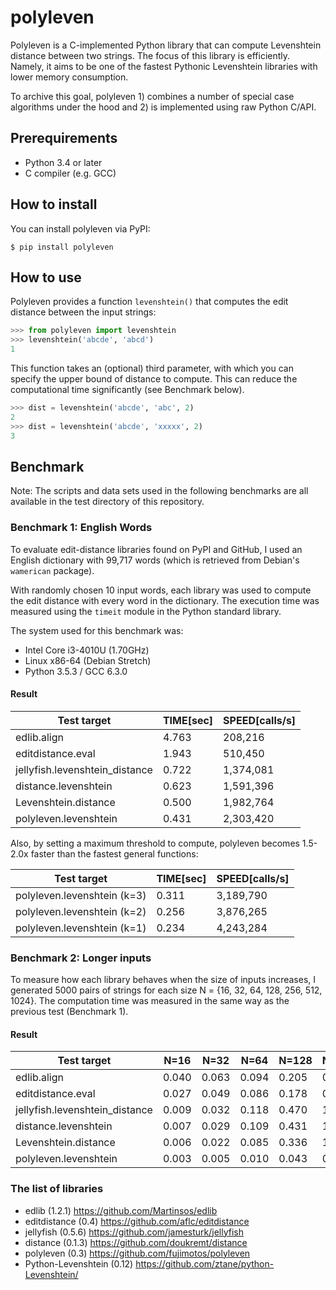 polyleven
=========

Polyleven is a C-implemented Python library that can compute Levenshtein
distance between two strings. The focus of this library is efficiently.
Namely, it aims to be one of the fastest Pythonic Levenshtein libraries
with lower memory consumption.

To archive this goal, polyleven 1) combines a number of special case
algorithms under the hood and 2) is implemented using raw Python C/API.

Prerequirements
---------------

 - Python 3.4 or later
 - C compiler (e.g. GCC)

How to install
--------------

You can install polyleven via PyPI:

    $ pip install polyleven

How to use
----------

Polyleven provides a function `levenshtein()` that computes the edit
distance between the input strings:

```python
>>> from polyleven import levenshtein
>>> levenshtein('abcde', 'abcd')
1
```

This function takes an (optional) third parameter, with which you can
specify the upper bound of distance to compute. This can reduce the
computational time significantly (see Benchmark below).

```python
>>> dist = levenshtein('abcde', 'abc', 2)
2
>>> dist = levenshtein('abcde', 'xxxxx', 2)
3
```

Benchmark
---------

Note: The scripts and data sets used in the following benchmarks are all
available in the test directory of this repository.

### Benchmark 1: English Words

To evaluate edit-distance libraries found on PyPI and GitHub, I used
an English dictionary with 99,717 words (which is retrieved from
Debian's `wamerican` package).

With randomly chosen 10 input words, each library was used to compute
the edit distance with every word in the dictionary. The execution time
was measured using the `timeit` module in the Python standard library.

The system used for this benchmark was:

* Intel Core i3-4010U (1.70GHz)
* Linux x86-64 (Debian Stretch)
* Python 3.5.3 / GCC 6.3.0

#### Result

 Test target                    |  TIME[sec]  |  SPEED[calls/s]
------------------------------- | ----------- | ----------------
edlib.align                     |  4.763      |      208,216
editdistance.eval               |  1.943      |      510,450
jellyfish.levenshtein\_distance |  0.722      |    1,374,081
distance.levenshtein            |  0.623      |    1,591,396
Levenshtein.distance            |  0.500      |    1,982,764
polyleven.levenshtein           |  0.431      |    2,303,420

Also, by setting a maximum threshold to compute, polyleven becomes
1.5-2.0x faster than the fastest general functions:

 Test target                    |  TIME[sec]  |  SPEED[calls/s]
------------------------------- | ----------- | ----------------
polyleven.levenshtein (k=3)     |  0.311      |    3,189,790
polyleven.levenshtein (k=2)     |  0.256      |    3,876,265
polyleven.levenshtein (k=1)     |  0.234      |    4,243,284

### Benchmark 2: Longer inputs

To measure how each library behaves when the size of inputs increases,
I generated 5000 pairs of strings for each size N = {16, 32, 64, 128,
256, 512, 1024}. The computation time was measured in the same way as
the previous test (Benchmark 1).

#### Result

 Test target                    | N=16  | N=32  | N=64  | N=128 | N=256 | N=512 | N=1024
------------------------------- | ----- | ----- | ----- | ----- | ----- | ----- | ------
edlib.align                     | 0.040 | 0.063 | 0.094 | 0.205 | 0.432 | 0.908 |  2.089
editdistance.eval               | 0.027 | 0.049 | 0.086 | 0.178 | 0.336 | 0.740 | 58.139
jellyfish.levenshtein\_distance | 0.009 | 0.032 | 0.118 | 0.470 | 1.874 | 8.877 | 42.848
distance.levenshtein            | 0.007 | 0.029 | 0.109 | 0.431 | 1.726 | 6.950 | 27.998
Levenshtein.distance            | 0.006 | 0.022 | 0.085 | 0.336 | 1.328 | 5.286 | 21.097
polyleven.levenshtein           | 0.003 | 0.005 | 0.010 | 0.043 | 0.149 | 0.550 |  2.109

### The list of libraries

* edlib (1.2.1) https://github.com/Martinsos/edlib
* editdistance (0.4) https://github.com/aflc/editdistance
* jellyfish (0.5.6) https://github.com/jamesturk/jellyfish
* distance (0.1.3) https://github.com/doukremt/distance
* polyleven (0.3) https://github.com/fujimotos/polyleven
* Python-Levenshtein (0.12) https://github.com/ztane/python-Levenshtein/
